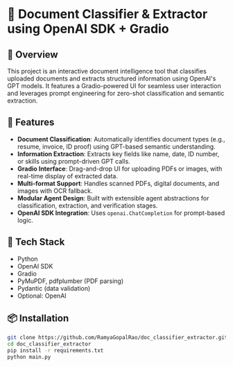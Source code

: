 # 🧠 Document Classifier & Extractor using OpenAI SDK + Gradio

## 📌 Overview
This project is an interactive document intelligence tool that classifies uploaded documents and extracts structured information using OpenAI's GPT models. It features a Gradio-powered UI for seamless user interaction and leverages prompt engineering for zero-shot classification and semantic extraction.

## 🚀 Features
- **Document Classification**: Automatically identifies document types (e.g., resume, invoice, ID proof) using GPT-based semantic understanding.
- **Information Extraction**: Extracts key fields like name, date, ID number, or skills using prompt-driven GPT calls.
- **Gradio Interface**: Drag-and-drop UI for uploading PDFs or images, with real-time display of extracted data.
- **Multi-format Support**: Handles scanned PDFs, digital documents, and images with OCR fallback.
- **Modular Agent Design**: Built with extensible agent abstractions for classification, extraction, and verification stages.
- **OpenAI SDK Integration**: Uses `openai.ChatCompletion` for prompt-based logic.

## 🧰 Tech Stack
- Python
- OpenAI SDK
- Gradio
- PyMuPDF, pdfplumber (PDF parsing)
- Pydantic (data validation)
- Optional: OpenAI
## 📦 Installation
```bash
git clone https://github.com/RamyaGopalRao/doc_classifier_extractor.git
cd doc_classifier_extractor
pip install -r requirements.txt
python main.py
